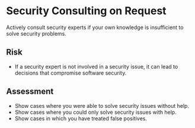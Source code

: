 # Security Consulting on Request

Actively consult security experts if your own knowledge is insufficient to solve security problems.

## Risk

- If a security expert is not involved in a security issue, it can lead to decisions that compromise software security.

## Assessment

- Show cases where you were able to solve security issues without help.
- Show cases where you could only solve security issues with help.
- Show cases in which you have treated false positives.
